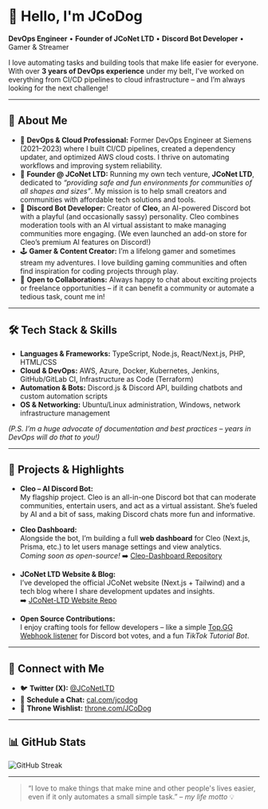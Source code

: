 # 👋 Hello, I'm **JCoDog** 

**DevOps Engineer** • **Founder of JCoNet LTD** • **Discord Bot Developer** • Gamer & Streamer  

I love automating tasks and building tools that make life easier for everyone. With over **3 years of DevOps experience** under my belt, I’ve worked on everything from CI/CD pipelines to cloud infrastructure – and I’m always looking for the next challenge!

---

## 🚀 About Me

- 🎯 **DevOps & Cloud Professional:** Former DevOps Engineer at Siemens (2021–2023) where I built CI/CD pipelines, created a dependency updater, and optimized AWS cloud costs. I thrive on automating workflows and improving system reliability.  
- 🏢 **Founder @ JCoNet LTD:** Running my own tech venture, **JCoNet LTD**, dedicated to *“providing safe and fun environments for communities of all shapes and sizes”*. My mission is to help small creators and communities with affordable tech solutions and tools.  
- 🤖 **Discord Bot Developer:** Creator of **Cleo**, an AI-powered Discord bot with a playful (and occasionally sassy) personality. Cleo combines moderation tools with an AI virtual assistant to make managing communities more engaging. (We even launched an add-on store for Cleo’s premium AI features on Discord!)  
- 🕹️ **Gamer & Content Creator:** I’m a lifelong gamer and sometimes stream my adventures. I love building gaming communities and often find inspiration for coding projects through play.  
- 🤝 **Open to Collaborations:** Always happy to chat about exciting projects or freelance opportunities – if it can benefit a community or automate a tedious task, count me in!

---

## 🛠️ Tech Stack & Skills

- **Languages & Frameworks:** TypeScript, Node.js, React/Next.js, PHP, HTML/CSS  
- **Cloud & DevOps:** AWS, Azure, Docker, Kubernetes, Jenkins, GitHub/GitLab CI, Infrastructure as Code (Terraform)  
- **Automation & Bots:** Discord.js & Discord API, building chatbots and custom automation scripts  
- **OS & Networking:** Ubuntu/Linux administration, Windows, network infrastructure management  

*(P.S. I’m a huge advocate of documentation and best practices – years in DevOps will do that to you!)*

---

## 🌟 Projects & Highlights

- **Cleo – AI Discord Bot:**  
  My flagship project. Cleo is an all-in-one Discord bot that can moderate communities, entertain users, and act as a virtual assistant. She’s fueled by AI and a bit of sass, making Discord chats more fun and informative.  

- **Cleo Dashboard:**  
  Alongside the bot, I’m building a full **web dashboard** for Cleo (Next.js, Prisma, etc.) to let users manage settings and view analytics.  
  *Coming soon as open-source!* ➡️ [Cleo-Dashboard Repository](https://github.com/jcodog/Cleo-Dashboard)  

- **JCoNet LTD Website & Blog:**  
  I’ve developed the official JCoNet website (Next.js + Tailwind) and a tech blog where I share development updates and insights.  
  ➡️ [JCoNet-LTD Website Repo](https://github.com/jcodog/JCoNet-LTD)  

- **Open Source Contributions:**  
  I enjoy crafting tools for fellow developers – like a simple [Top.GG Webhook listener](https://github.com/JCoNet/node-topgg-webhook) for Discord bot votes, and a fun *TikTok Tutorial Bot*.  

---

## 🔗 Connect with Me

- 🐦 **Twitter (X):** [@JCoNetLTD](https://twitter.com/JCoNetLTD)  
- 📅 **Schedule a Chat:** [cal.com/jcodog](https://cal.com/jcodog)  
- 🎁 **Throne Wishlist:** [throne.com/JCoDog](https://throne.com/JCoDog)  

---

## 📊 GitHub Stats

![GitHub Streak](https://github-readme-streak-stats.herokuapp.com?user=jcodog&theme=one-dark-pro&hide_border=true)  

---

> “I love to make things that make mine and other people's lives easier, even if it only automates a small simple task.” – *my life motto* 💡

